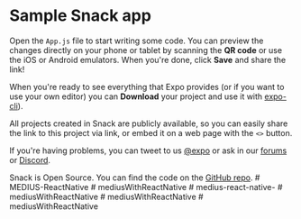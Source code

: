 # Sample Snack app

Open the `App.js` file to start writing some code. You can preview the changes directly on your phone or tablet by scanning the **QR code** or use the iOS or Android emulators. When you're done, click **Save** and share the link!

When you're ready to see everything that Expo provides (or if you want to use your own editor) you can **Download** your project and use it with [expo-cli](https://docs.expo.dev/get-started/installation/#expo-cli)).

All projects created in Snack are publicly available, so you can easily share the link to this project via link, or embed it on a web page with the `<>` button.

If you're having problems, you can tweet to us [@expo](https://twitter.com/expo) or ask in our [forums](https://forums.expo.dev/c/expo-dev-tools/61) or [Discord](https://chat.expo.dev/).

Snack is Open Source. You can find the code on the [GitHub repo](https://github.com/expo/snack).
#   M E D I U S - R e a c t N a t i v e  
 #   m e d i u s W i t h R e a c t N a t i v e  
 #   m e d i u s - r e a c t - n a t i v e -  
 #   m e d i u s W i t h R e a c t N a t i v e  
 #   m e d i u s W i t h R e a c t N a t i v e  
 #   m e d i u s W i t h R e a c t N a t i v e  
 